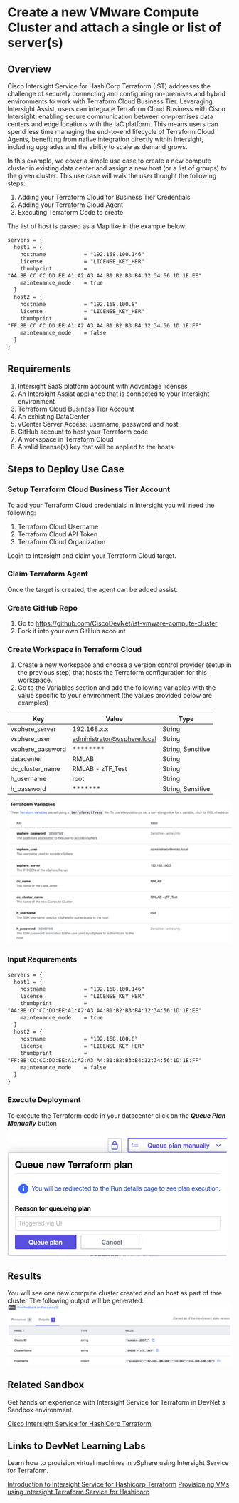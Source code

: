 # Create a new VMware Compute Cluster and attach a single or list of server(s) 
## Overview

Cisco Intersight Service for HashiCorp Terraform (IST) addresses the challenge of securely connecting and configuring on-premises and hybrid environments to work with Terraform Cloud Business Tier. Leveraging Intersight Assist, users can integrate Terraform Cloud Business with Cisco Intersight, enabling secure communication between on-premises data centers and edge locations with the IaC platform. This means users can spend less time managing the end-to-end lifecycle of Terraform Cloud Agents, benefiting from native integration directly within Intersight, including upgrades and the ability to scale as demand grows.

In this example, we cover a simple use case to create a new compute cluster in existing data center and assign a new host (or a list of groups) to the given cluster. This use case will walk the user thought the following steps:
1.	Adding your Terraform Cloud for Business Tier Credentials
2.	Adding your Terraform Cloud Agent
3.	Executing Terraform Code to create 

The list of host is passed as a Map like in the example below:

```
servers = {
  host1 = {
    hostname            = "192.168.100.146"
    license             = "LICENSE_KEY_HER"
    thumbprint          = "AA:BB:CC:CC:DD:EE:A1:A2:A3:A4:B1:B2:B3:B4:12:34:56:1D:1E:EE"
    maintenance_mode    = true
  }
  host2 = {
    hostname            = "192.168.100.8"
    license             = "LICENSE_KEY_HER"
    thumbprint          = "FF:BB:CC:CC:DD:EE:A1:A2:A3:A4:B1:B2:B3:B4:12:34:56:1D:1E:FF"
    maintenance_mode    = false
  }
}
```

## Requirements

1.	Intersight SaaS platform account with Advantage licenses
2.	An Intersight Assist appliance that is connected to your Intersight environment
3.	Terraform Cloud Business Tier Account
4.  An exhisting DataCenter
5.	vCenter Server Access: username, password and host
6.	GitHub account to host your Terraform code
7.  A workspace in Terraform Cloud 
8.  A valid license(s) key that will be applied to the hosts


## Steps to Deploy Use Case


### Setup Terraform Cloud Business Tier Account

To add your Terraform Cloud credentials in Intersight you will need the following:
1. Terraform Cloud Username
2. Terraform Cloud API Token
3. Terraform Cloud Organization

Login to Intersight and claim your Terraform Cloud target.

### Claim Terraform Agent

Once the target is created, the agent can be added assist. 

### Create GitHub Repo

1. Go to https://github.com/CiscoDevNet/ist-vmware-compute-cluster
2. Fork it into your own GitHub account

### Create Workspace in Terraform Cloud

1. Create a new workspace and choose a version control provider (setup in the previous step) that hosts the Terraform configuration for this workspace. 
2. Go to the Variables section and add the following variables with the value specific to your environment (the values provided below are examples)

| Key                |   Value          | Type         | 
|--------------------|------------------|--------------|
| vsphere_server | 192.168.x.x|String| 
| vsphere_user | administrator@vsphere.local|String |
| vsphere_password | ******** | String, Sensitive |
| datacenter | RMLAB | String|
| dc_cluster_name | RMLAB - zTF_Test |String|
| h_username | root | String|
| h_password | ******* | String, Sensitive |


 ![Variables](images/tf_variable.jpg)

### Input Requirements 
```
servers = {
  host1 = {
    hostname            = "192.168.100.146"
    license             = "LICENSE_KEY_HER"
    thumbprint          = "AA:BB:CC:CC:DD:EE:A1:A2:A3:A4:B1:B2:B3:B4:12:34:56:1D:1E:EE"
    maintenance_mode    = true
  }
  host2 = {
    hostname            = "192.168.100.8"
    license             = "LICENSE_KEY_HER"
    thumbprint          = "FF:BB:CC:CC:DD:EE:A1:A2:A3:A4:B1:B2:B3:B4:12:34:56:1D:1E:FF"
    maintenance_mode    = false
  }
}
```
### Execute Deployment

To execute the Terraform code in your datacenter click on the ***Queue Plan Manually*** button


![Queue Terraform Plan](images/queueTFPlan.png)


## Results

You will see one new compute cluster created and an host as part of thre cluster 
The following output will be generated:
   ![Queue Terraform Plan](images/tf_output.png)

## Related Sandbox

Get hands on experience with Intersight Service for Terraform in DevNet's Sandbox environment.

[Cisco Intersight Service for HashiCorp Terraform](https://devnetsandbox.cisco.com/RM/Diagram/Index/055e2dce-fdfd-4d26-a112-72b884ddd7c7?diagramType=Topology)

## Links to DevNet Learning Labs

Learn how to provision virtual machines in vSphere using Intersight Service for Terraform.

[Introduction to Intersight Service for Hashicorp Terraform](https://developer.cisco.com/learning/lab/intersight-01-ist-introduction/step/1)
[Provisioning VMs using Intersight Terraform Service for Hashicorp](https://developer.cisco.com/learning/lab/intersight-02-ist-vm-automation/step/1)